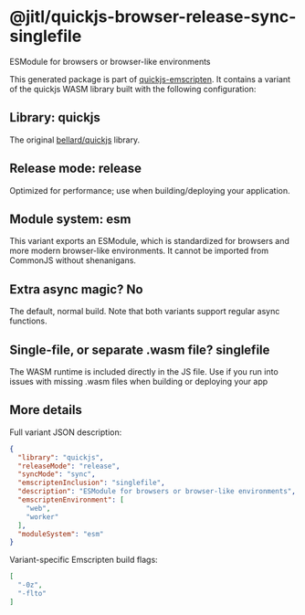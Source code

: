 # @jitl/quickjs-browser-release-sync-singlefile

ESModule for browsers or browser-like environments

This generated package is part of [quickjs-emscripten](https://github.com/justjake/quickjs-emscripten).
It contains a variant of the quickjs WASM library built with the following configuration:

## Library: quickjs

The original [bellard/quickjs](https://github.com/bellard/quickjs) library.

## Release mode: release

Optimized for performance; use when building/deploying your application.

## Module system: esm

This variant exports an ESModule, which is standardized for browsers and more modern browser-like environments. It cannot be imported from CommonJS without shenanigans.

## Extra async magic? No

The default, normal build. Note that both variants support regular async functions.

## Single-file, or separate .wasm file? singlefile

The WASM runtime is included directly in the JS file. Use if you run into issues with missing .wasm files when building or deploying your app

## More details

Full variant JSON description:

```json
{
  "library": "quickjs",
  "releaseMode": "release",
  "syncMode": "sync",
  "emscriptenInclusion": "singlefile",
  "description": "ESModule for browsers or browser-like environments",
  "emscriptenEnvironment": [
    "web",
    "worker"
  ],
  "moduleSystem": "esm"
}
```

Variant-specific Emscripten build flags:

```json
[
  "-0z",
  "-flto"
]
```
